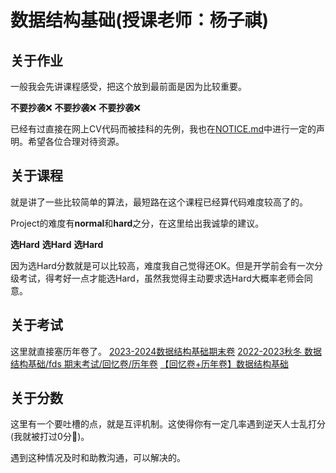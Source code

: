 # 数据结构基础(授课老师：杨子祺)

## 关于作业

一般我会先讲课程感受，把这个放到最前面是因为比较重要。

**不要抄袭**❌
**不要抄袭**❌
**不要抄袭**❌

已经有过直接在网上CV代码而被挂科的先例，我也在[NOTICE.md](NOTIICE.md)中进行一定的声明。希望各位合理对待资源。

## 关于课程

就是讲了一些比较简单的算法，最短路在这个课程已经算代码难度较高了的。

Project的难度有**normal**和**hard**之分，在这里给出我诚挚的建议。

**选Hard**
**选Hard**
**选Hard**

因为选Hard分数就是可以比较高，难度我自己觉得还OK。但是开学前会有一次分级考试，得考好一点才能选Hard，虽然我觉得主动要求选Hard大概率老师会同意。

## 关于考试

这里就直接塞历年卷了。
[2023-2024数据结构基础期末卷](https://www.cc98.org/topic/5803479)
[2022-2023秋冬 数据结构基础/fds 期末考试/回忆卷/历年卷](https://www.cc98.org/topic/5507473)
[【回忆卷+历年卷】数据结构基础](https://www.cc98.org/topic/5242520)

## 关于分数

这里有一个要吐槽的点，就是互评机制。这使得你有一定几率遇到逆天人士乱打分(我就被打过0分🤬)。

遇到这种情况及时和助教沟通，可以解决的。
